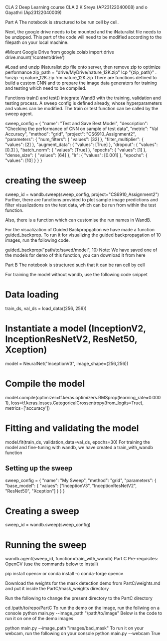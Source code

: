 CLA 2
  Deep Learning course CLA 2 K Sreya (AP23122040008) and o Gayathri (Ap23122040009)

Part A
The notebook is structured to be run cell by cell.

Next, the google drive needs to be mounted and the iNaturalist file needs to be unzipped. 
This part of the code will need to be modified according to the filepath on your local machine.

#Mount Google Drive
from google.colab import drive
drive.mount('/content/drive')

#Load and unzip iNaturalist zip file onto server, then remove zip to optimize performance
zip_path = "drive/MyDrive/nature_12K.zip"
!cp "{zip_path}" .
!unzip -q nature_12K.zip
!rm nature_12K.zip
There are functions defined to build a custom CNN and to prepare the image data generators for training and testing which need to be compiled.

Functions train() and test() integrate WandB with the training, validation and testing process. A sweep config is defined already, whose hyperparameters and values can be modified. The train or test function can be called by the sweep agent.

sweep_config = {
    "name": "Test and Save Best Model",
    "description": "Checking the performance of CNN on sample of test data",
    "metric": "Val Accuracy",
    "method": "grid",
    "project": "CS6910_Assignment2",
    "parameters": {
        "num_filters": {
            "values": [32]
        },
        "filter_multiplier": {
            "values": [2]
        },
        "augment_data": {
            "values": [True]
        },
        "dropout": {
            "values": [0.3]
        },
        "batch_norm": {
            "values": [True]
        },
        "epochs": {
            "values": [1]
        },
        "dense_size": {
            "values": [64]
        },
        "lr": {
            "values": [0.001]
        },
        "epochs": {
            "values": [10]
        }
    }
}

# creating the sweep
sweep_id = wandb.sweep(sweep_config, project="CS6910_Assignment2")
Further, there are functions provided to plot sample image predictions and filter visualizations on the test data, which can be run from within the test function.

Also, there is a function which can customise the run names in WandB.

For the visualization of Guided Backpropgation we have made a function guided_backprop. To run it for visualizing the guided backpropagation of 10 images, run the following code.

guided_backprop("path/to/saved/model", 10)
Note: We have saved one of the models for demo of this function, you can download it from here

Part B
The notebook is structured such that it can be ran cell by cell

For training the model without wandb, use the following code snippet

# Data loading
train_ds, val_ds = load_data((256, 256))

# Instantiate a model (InceptionV2, InceptionResNetV2, ResNet50, Xception)
model = NeuralNet("InceptionV3", image_shape=(256,256))

# Compile the model 
model.compile(optimizer=tf.keras.optimizers.RMSprop(learning_rate=0.0001),
                  loss=tf.keras.losses.CategoricalCrossentropy(from_logits=True),
                  metrics=['accuracy']) 

# Fitting and validating the model
model.fit(train_ds, 
            validation_data=val_ds,
            epochs=30)
For training the model and fine-tuning with wandb, we have created a train_with_wandb function
## Setting up the sweep ##
sweep_config = {
  "name": "My Sweep",
  "method": "grid",
  "parameters": {
        "base_model": {
            "values": ["InceptionV3", "InceptionResNetV2", "ResNet50", "Xception"]
        }
    }
}

# Creating a sweep
sweep_id = wandb.sweep(sweep_config)

# Running the sweep
wandb.agent(sweep_id, function=train_with_wandb)
Part C
Pre-requisites: OpenCV (use the commands below to install)

pip install opencv or conda install -c conda-forge opencv

Download the weights for the mask detection demo from PartC/weights.md and put it inside the PartC/mask_weights directory

Run the following to change the present directory to the PartC directory

cd /path/to/repo/PartC
To run the demo on the image, run the follwing on a console
python main.py --image_path "/path/to/image"
Below is the code to run it on one of the demo images

python main.py --image_path "images/bad_mask"
To run it on your webcam, run the following on your console
python main.py --webcam True
